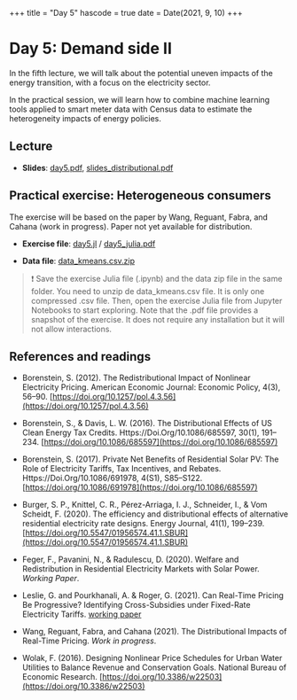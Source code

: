 +++
title = "Day 5"
hascode = true
date = Date(2021, 9, 10)
+++

# Day 5: Demand side II

In the fifth lecture, we will talk about the potential uneven impacts of the energy transition, with a focus on the electricity sector.

In the practical session, we will learn how to combine machine learning tools applied to smart meter data with Census data to estimate the heterogeneity impacts of energy policies. 

## Lecture

* **Slides**: [day5.pdf](/materials/day5/day5.pdf), [slides_distributional.pdf](/materials/day5/slides_distributional.pdf)


## Practical exercise: Heterogeneous consumers

The exercise will be based on the paper by Wang, Reguant, Fabra, and Cahana (work in progress). Paper not yet available for distribution.

* **Exercise file**: [day5.jl](/materials/day5/day5.jl) / [day5_julia.pdf](/materials/day5/day5_julia.pdf)

* **Data file**: [data_kmeans.csv.zip](/materials/day5/data_kmeans.csv.zip)

<!-- ## Homework -->
> :exclamation: Save the exercise Julia file (.ipynb) and the data zip file in the same folder. You need to unzip de data\_kmeans.csv file. It is only one compressed .csv file. Then, open the exercise Julia file from Jupyter Notebooks to start exploring. Note that the .pdf file provides a snapshot of the exercise. It does not require any installation but it will not allow interactions.

## References and readings

* Borenstein, S. (2012). The Redistributional Impact of Nonlinear Electricity Pricing. American Economic Journal: Economic Policy, 4(3), 56–90. [https://doi.org/10.1257/pol.4.3.56](https://doi.org/10.1257/pol.4.3.56)

* Borenstein, S., & Davis, L. W. (2016). The Distributional Effects of US Clean Energy Tax Credits. Https://Doi.Org/10.1086/685597, 30(1), 191–234. [https://doi.org/10.1086/685597](https://doi.org/10.1086/685597)

* Borenstein, S. (2017). Private Net Benefits of Residential Solar PV: The Role of Electricity Tariffs, Tax Incentives, and Rebates. Https://Doi.Org/10.1086/691978, 4(S1), S85–S122. [https://doi.org/10.1086/691978](https://doi.org/10.1086/685597)

* Burger, S. P., Knittel, C. R., Pérez-Arriaga, I. J., Schneider, I., & Vom Scheidt, F. (2020). The efficiency and distributional effects of alternative residential electricity rate designs. Energy Journal, 41(1), 199–239. [https://doi.org/10.5547/01956574.41.1.SBUR](https://doi.org/10.5547/01956574.41.1.SBUR)

* Feger, F., Pavanini, N., & Radulescu, D. (2020). Welfare and Redistribution in Residential Electricity Markets with Solar Power. _Working Paper_.

* Leslie, G. and Pourkhanali, A. & Roger, G. (2021). Can Real-Time Pricing Be Progressive? Identifying Cross-Subsidies under Fixed-Rate Electricity Tariffs. [working paper](https://papers.ssrn.com/sol3/papers.cfm?abstract_id=3774556)

* Wang, Reguant, Fabra, and Cahana (2021). The Distributional Impacts of Real-Time Pricing. _Work in progress_.

* Wolak, F. (2016). Designing Nonlinear Price Schedules for Urban Water Utilities to Balance Revenue and Conservation Goals. National Bureau of Economic Research. [https://doi.org/10.3386/w22503](https://doi.org/10.3386/w22503)